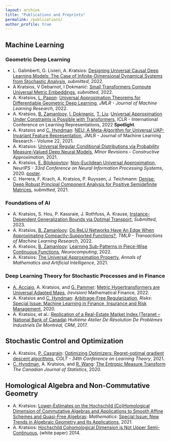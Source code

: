```yaml
---
layout: archive
title: "Publications and Preprints"
permalink: /publications/
author_profile: true
---
```



## Machine Learning

### Geometric Deep Learning 
- L. Galimberti, G. Livieri, A. Kratsios: [Designing Universal Causal Deep Learning Models: The Case of Infinite-Dimensional Dynamical Systems from Stochastic Analysis](https://www.researchgate.net/publication/364639293_Designing_Universal_Causal_Deep_Learning_Models_The_Case_of_Infinite-Dimensional_Dynamical_Systems_from_Stochastic_Analysis), *submitted*, 2022.
- A Kratsios, V Debarnot, I Dokmanić: [Small Transformers Compute Universal Metric Embeddings](https://www.researchgate.net/publication/363539494_Small_Transformers_Compute_Universal_Metric_Embeddings), *submitted*, 2022.
- A. Kratsios, [L. Papon](https://www.durham.ac.uk/staff/leonie-b-papon/): [Universal Approximation Theorems for Differentiable Geometric Deep Learning](https://www.jmlr.org/papers/v23/21-0716.html), *JMLR - Journal of Machine Learning Research*, 2022.
- A. Kratsios, [B. Zamanlooy](https://bzamanlooy.github.io/), [I. Dokmanic](https://dmi.unibas.ch/de/personen/ivan-dokmanic/), [T. Liu](http://tianlinliu.com/): [Universal Approximation Under Constraints is Possible with Transformers](https://openreview.net/forum?id=JGO8CvG5S9), ICLR - International Conference on Learning Representations, 2022 **Spotlight**.
- A. Kratsios and [C. Hyndman](https://www.concordia.ca/artsci/math-stats/faculty.html?fpid=cody-hyndman): [NEU: A Meta-Algorithm for Universal UAP-Invariant Feature Representation](https://www.jmlr.org/papers/v22/18-803.html), JMLR - Journal of Machine Learning Research - Volume 22, 2021.
- A. Kratsios: [Universal Regular Conditional Distributions via Probability Measure-Valued Deep Neural Models](https://www.researchgate.net/publication/352854719_Universal_Regular_Conditional_Distributions), *Minor Revisions - Constructive Approximation*, 2021.
- A. Kratsios, [E. Bilokopytov](https://orcid.org/0000-0001-7075-886X): [Non-Euclidean Universal Approximation](https://proceedings.neurips.cc/paper/2020/file/786ab8c4d7ee758f80d57e65582e609d-Paper.pdf), *NeurIPS - 33rd Conference on Neural Information Processing Systems*, 2020.  [poster](https://www.dropbox.com/s/yy4rkkjrtyw1kk2/NeurIPS2020_Poster.pdf?dl=0).
- C. Herrera, F. Krach, A. Kratsios, P. Ruyssen, J. Teichmann: [Denise: Deep Robust Principal Component Analysis for Positive Semidefinite Matrices](https://arxiv.org/pdf/2004.13612.pdf), *submitted*, 2021.

### Foundations of AI
- A. Kratsios, S. Hou, P. Kassraie, J. Rothfuss, A. Krause, [Instance-Dependent Generalization Bounds via Optimal Transport](https://www.researchgate.net/publication/365014059_Instance-Dependent_Generalization_Bounds_via_Optimal_Transport), *Submitted*, 2023.
- A. Kratsios, [B. Zamanlooy](https://bzamanlooy.github.io/): [Do ReLU Networks Have An Edge When Approximating Compactly-Supported Functions?](https://openreview.net/forum?id=sNxNi54B8b), *TMLR - Transactions of Machine Learning Research*, 2022.
- A. Kratsios, [B. Zamanlooy](https://bzamanlooy.github.io/): [Learning Sub-Patterns in Piece-Wise Continuous Functions](https://www.sciencedirect.com/science/article/abs/pii/S092523122200056X), *Neurocomputing*, 2022.
- A. Kratsios: [The Universal Approximation Property](https://link.springer.com/article/10.1007/s10472-020-09723-1), *Annals of Mathematics and Artificial Intelligence*, 2021.

### Deep Learning Theory for Stochastic Processes and in Finance
- [A. Acciaio](https://people.math.ethz.ch/~beacciaio/), A. Kratsios, and [G. Pammer](https://people.math.ethz.ch/~gpammer/): [Metric Hypertransformers are Universal Adapted Maps](https://www.researchgate.net/publication/358232084_Metric_Hypertransformers_are_Universal_Adapted_Maps), *(revision)* Mathematical Finance, 2022.
- A. Kratsios and [C. Hyndman](https://www.concordia.ca/artsci/math-stats/faculty.html?fpid=cody-hyndman): [Arbitrage-Free Regularization](https://www.mdpi.com/2227-9091/8/2/40), *Risks*: [Special Issue: Machine Learning in Finance, Insurance and Risk Management](https://www.mdpi.com/journal/risks/special_issues/Machine_Learning_Finance_Insurance_Risk_Management), 2020.
- A. Kratsios, et al.: [Replication of a Real-Estate Market Index (Teranet – National Bank of Canada)](http://www.crm.math.ca/pub/Rapports/3300-3399/3369.pdf) *Huitième Atelier De Résolution De Problèmes Industriels De Montréal, CRM*, 2017.

## Stochastic Control and Optimization
- A. Kratsios, [P. Casgrain](https://p-casgrain.github.io/): [Optimizing Optimizers: Regret-optimal gradient descent algorithms](https://arxiv.org/abs/2101.00041), *COLT - 34th Conference on Learning Theory*, 2021.
- [C. Hyndman](https://www.concordia.ca/artsci/math-stats/faculty.html?fpid=cody-hyndman), A. Kratsios, and [R. Wang](https://www.linkedin.com/in/renjie-wang-405045a4): [The Entropic Measure Transform](https://onlinelibrary.wiley.com/doi/pdf/10.1002/cjs.11537) *The Canadian Journal of Statistics*, 2020.

## Homological Algebra and Non-Commutative Geometry
- A. Kratsios: [Lower-Estimates on the Hochschild (Co)Homological Dimension of Commutative Algebras and Applications to Smooth Affine Schemes and Quasi-Free Algebras](https://www.mdpi.com/2227-7390/9/3/251): *Mathematics:* [Special Issue: New Trends in Algebraic Geometry and Its Applications](https://www.mdpi.com/journal/mathematics/special_issues/new_trends_in_algebraic_geometry_and_its_applications), 2021.
- A. Kratsios: [Hochschild Cohomological Dimension is Not Upper Semi-Continuous](https://arxiv.org/pdf/1407.4825.pdf), (white paper) 2014.